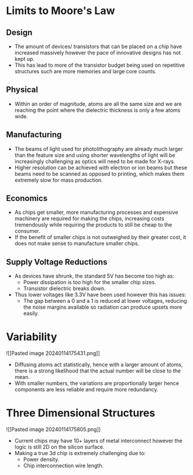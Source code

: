 # Limits to Moore's Law
## Design
* The amount of devices/ transistors that can be placed on a chip have increased massively however the pace of innovative designs has not kept up.
* This has lead to more of the transistor budget being used on repetitive structures such are more memories and large core counts.
## Physical 
* Within an order of magnitude, atoms are all the same size and we are reaching the point where the dielectric thickness is only a few atoms wide. 
## Manufacturing 
* The beams of light used for photolithography are already much larger than the feature size and using shorter wavelengths of light will be increasingly challenging as optics will need to be made for X-rays.
* Higher resolution can be achieved with electron or ion beams but these beams need to be scanned as opposed to printing, which makes them extremely slow for mass production.
## Economics
* As chips get smaller, more manufacturing processes and expensive machinery are required for making the chips, increasing costs tremendously while requiring the products to still be cheap to the consumer.
* If the benefit of smaller chips is not outweighed by their greater cost, it does not make sense to manufacture smaller chips.
## Supply Voltage Reductions 
* As devices have shrunk, the standard 5V has become too high as: 
	* Power dissipation is too high for the smaller chip sizes. 
	* Transistor dielectric breaks down.
* Thus lower voltages like 3.3V have been used however this has issues:
	* The gap between a 0 and a 1 is reduced at lower voltages, reducing the noise margins available so radiation can produce upsets more easily.

# Variability
![[Pasted image 20240114175431.png]]
* Diffusing atoms act statistically, hence with a larger amount of atoms, there is a strong likelihood that the actual number will be close to the mean. 
* With smaller numbers, the variations are proportionally larger hence components are less reliable and require more redundancy.

# Three Dimensional Structures
![[Pasted image 20240114175805.png]]
* Current chips may have 10+ layers of metal interconnect however the logic is still 2D on the silicon surface. 
* Making a true 3d chip is extremely challenging due to: 
	* Power density.
	* Chip interconnection wire length.
